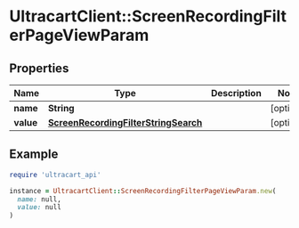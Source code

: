 # UltracartClient::ScreenRecordingFilterPageViewParam

## Properties

| Name | Type | Description | Notes |
| ---- | ---- | ----------- | ----- |
| **name** | **String** |  | [optional] |
| **value** | [**ScreenRecordingFilterStringSearch**](ScreenRecordingFilterStringSearch.md) |  | [optional] |

## Example

```ruby
require 'ultracart_api'

instance = UltracartClient::ScreenRecordingFilterPageViewParam.new(
  name: null,
  value: null
)
```

